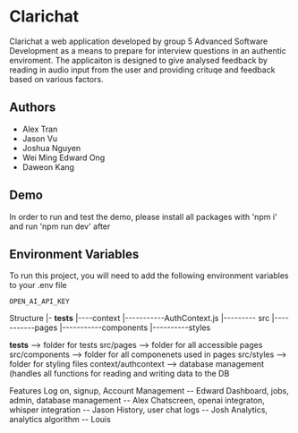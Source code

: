 
# Clarichat

Clarichat a web application developed by group 5 Advanced Software Development as a means to prepare for interview questions in an authentic enviroment. The applicaiton is designed to give analysed feedback by reading in audio input from the user and providing crituqe and feedback based on various factors.




## Authors

- Alex Tran
- Jason Vu
- Joshua Nguyen
- Wei Ming Edward Ong
- Daweon Kang


## Demo

In order to run and test the demo, please install all packages with 'npm i' and run 'npm run dev' after


## Environment Variables

To run this project, you will need to add the following environment variables to your .env file

`OPEN_AI_API_KEY`


Structure
|- __tests__
|----context
      |-----------AuthContext.js
|--------- src
            |-----------pages
            |-----------components
            |----------styles                   
                    
                
__tests__ -->  folder for tests
src/pages --> folder for all accessible pages
src/components --> folder for all componenets used in pages
src/styles --> folder for styling files
context/authcontext --> database management (handles all functions for reading and writing data to the DB

Features
Log on, signup, Account Management -- Edward
Dashboard, jobs, admin, database management -- Alex
Chatscreen, openai integraton, whisper integration -- Jason
History, user chat logs -- Josh
Analytics, analytics algorithm -- Louis
